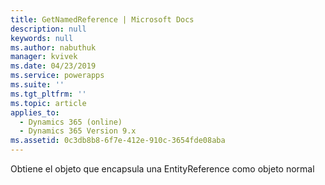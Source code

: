 ```yaml
---
title: GetNamedReference | Microsoft Docs
description: null
keywords: null
ms.author: nabuthuk
manager: kvivek
ms.date: 04/23/2019
ms.service: powerapps
ms.suite: ''
ms.tgt_pltfrm: ''
ms.topic: article
applies_to:
  - Dynamics 365 (online)
  - Dynamics 365 Version 9.x
ms.assetid: 0c3db8b8-6f7e-412e-910c-3654fde08aba
---
```

Obtiene el objeto que encapsula una EntityReference como objeto normal
